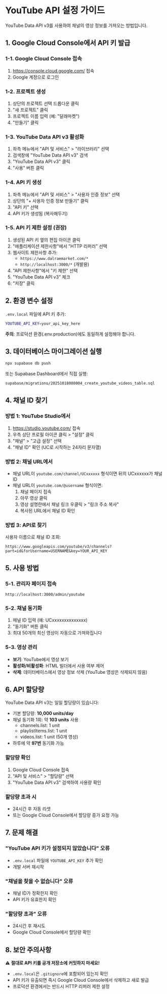 # YouTube API 설정 가이드

YouTube Data API v3를 사용하여 채널의 영상 정보를 가져오는 방법입니다.

## 1. Google Cloud Console에서 API 키 발급

### 1-1. Google Cloud Console 접속
1. https://console.cloud.google.com/ 접속
2. Google 계정으로 로그인

### 1-2. 프로젝트 생성
1. 상단의 프로젝트 선택 드롭다운 클릭
2. "새 프로젝트" 클릭
3. 프로젝트 이름 입력 (예: "달래마켓")
4. "만들기" 클릭

### 1-3. YouTube Data API v3 활성화
1. 좌측 메뉴에서 "API 및 서비스" > "라이브러리" 선택
2. 검색창에 "YouTube Data API v3" 검색
3. "YouTube Data API v3" 클릭
4. "사용" 버튼 클릭

### 1-4. API 키 생성
1. 좌측 메뉴에서 "API 및 서비스" > "사용자 인증 정보" 선택
2. 상단의 "+ 사용자 인증 정보 만들기" 클릭
3. "API 키" 선택
4. API 키가 생성됨 (복사해두기)

### 1-5. API 키 제한 설정 (권장)
1. 생성된 API 키 옆의 편집 아이콘 클릭
2. "애플리케이션 제한사항"에서 "HTTP 리퍼러" 선택
3. 웹사이트 제한사항 추가:
   - `https://www.dalraemarket.com/*`
   - `http://localhost:3000/*` (개발용)
4. "API 제한사항"에서 "키 제한" 선택
5. "YouTube Data API v3" 체크
6. "저장" 클릭

## 2. 환경 변수 설정

`.env.local` 파일에 API 키 추가:

```bash
YOUTUBE_API_KEY=your_api_key_here
```

**주의**: 프로덕션 환경(.env.production)에도 동일하게 설정해야 합니다.

## 3. 데이터베이스 마이그레이션 실행

```bash
npx supabase db push
```

또는 Supabase Dashboard에서 직접 실행:
```bash
supabase/migrations/20251018000004_create_youtube_videos_table.sql
```

## 4. 채널 ID 찾기

### 방법 1: YouTube Studio에서
1. https://studio.youtube.com/ 접속
2. 우측 상단 프로필 아이콘 클릭 > "설정" 클릭
3. "채널" > "고급 설정" 선택
4. "채널 ID" 확인 (UC로 시작하는 24자리 문자열)

### 방법 2: 채널 URL에서
- 채널 URL이 `youtube.com/channel/UCxxxxxx` 형식이면 뒤의 UCxxxxxx가 채널 ID
- 채널 URL이 `youtube.com/@username` 형식이면:
  1. 채널 페이지 접속
  2. 아무 영상 클릭
  3. 영상 설명란에서 채널 링크 우클릭 > "링크 주소 복사"
  4. 복사된 URL에서 채널 ID 확인

### 방법 3: API로 찾기
사용자 이름으로 채널 ID 조회:
```
https://www.googleapis.com/youtube/v3/channels?part=id&forUsername=USERNAME&key=YOUR_API_KEY
```

## 5. 사용 방법

### 5-1. 관리자 페이지 접속
```
http://localhost:3000/admin/youtube
```

### 5-2. 채널 동기화
1. 채널 ID 입력 (예: UCxxxxxxxxxxxxxx)
2. "동기화" 버튼 클릭
3. 최대 50개의 최신 영상이 자동으로 가져와집니다

### 5-3. 영상 관리
- **보기**: YouTube에서 영상 보기
- **활성화/비활성화**: HTML 빌더에서 사용 여부 제어
- **삭제**: 데이터베이스에서 영상 정보 삭제 (YouTube 영상은 삭제되지 않음)

## 6. API 할당량

YouTube Data API v3는 일일 할당량이 있습니다:
- 기본 할당량: **10,000 units/day**
- 채널 동기화 1회: 약 **103 units** 사용
  - channels.list: 1 unit
  - playlistItems.list: 1 unit
  - videos.list: 1 unit (50개 영상)
- 하루에 약 **97번** 동기화 가능

### 할당량 확인
1. Google Cloud Console 접속
2. "API 및 서비스" > "할당량" 선택
3. "YouTube Data API v3" 검색하여 사용량 확인

### 할당량 초과 시
- 24시간 후 자동 리셋
- 또는 Google Cloud Console에서 할당량 증가 요청 가능

## 7. 문제 해결

### "YouTube API 키가 설정되지 않았습니다" 오류
- `.env.local` 파일에 `YOUTUBE_API_KEY` 추가 확인
- 개발 서버 재시작

### "채널을 찾을 수 없습니다" 오류
- 채널 ID가 정확한지 확인
- API 키가 유효한지 확인

### "할당량 초과" 오류
- 24시간 후 재시도
- Google Cloud Console에서 할당량 확인

## 8. 보안 주의사항

⚠️ **절대로 API 키를 공개 저장소에 커밋하지 마세요!**

- `.env.local`은 `.gitignore`에 포함되어 있는지 확인
- API 키가 유출되면 즉시 Google Cloud Console에서 삭제하고 새로 발급
- 프로덕션 환경에서는 반드시 HTTP 리퍼러 제한 설정
